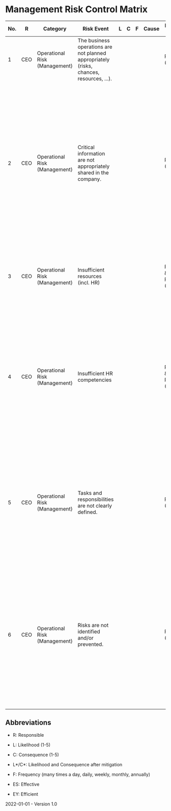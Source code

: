 # Management Risk Control Matrix

| No.  | R    | Category                      | Risk Event                                                   | L    | C    | F    | Cause | Mitigation Type                 | Mitigation Strategy                                          | L*   | C*   | Changes | Comments | ES   | EY   | Evidences                                                    |
| ---- | ---- | ----------------------------- | ------------------------------------------------------------ | ---- | ---- | ---- | ----- | ------------------------------- | ------------------------------------------------------------ | ---- | ---- | ------- | -------- | ---- | ---- | ------------------------------------------------------------ |
| 1    | CEO  | Operational Risk (Management) | The business operations are not planned appropriately (risks, chances, resources, ...). |      |      |      |       | Preventing (Manual)             | Annual budget process as described in the finance process.   |      |      |         |          | yes  | yes  |                                                              |
| 2    | CEO  | Operational Risk (Management) | Critical information are not appropriately shared in the company. |      |      |      |       | Preventing (Manual)             | Regular meetings such as executive committee meetings, head of department meetings and department meetings. Publicly available organization structure and processes which clearly communicate tasks and responsibilites. Annual employee evaluations for additional information sharing. |      |      |         |          | yes  | yes  |                                                              |
| 3    | CEO  | Operational Risk (Management) | Insufficient resources (incl. HR)                            |      |      |      |       | Preventing & Revealing (Manual) | Resources are checked in various meetings, the budget process and during the annual employee evaluation. |      |      |         |          | yes  | yes  |                                                              |
| 4    | CEO  | Operational Risk (Management) | Insufficient HR competencies                                 |      |      |      |       | Preventing & Revealing (Manual) | HR competencies are evaluated in the hiring process and annual employee evaluations. The employee training is performed during the onboarding process and after identifying deficiencies during the annual employee evaluations. |      |      |         |          | yes  | yes  |                                                              |
| 5    | CEO  | Operational Risk (Management) | Tasks and responsibilities are not clearly defined.          |      |      |      |       | Preventing (Manual)             | The leadership and responsibilities of the organization is defined in the Organigram. Additionally, responsibilities are also defined in the processes, risk control matrices, Document Owners and individual contracts. |      |      |         |          | yes  | yes  |                                                              |
| 6    | CEO  | Operational Risk (Management) | Risks are not identified and/or prevented.                   |      |      |      |       | Revealing (Manual)              | Various controling mechanisms are implemented to ensure the organization operating towards it's goals while considering risks and benefits. |      |      |         |          | yes  | yes  | [Internal audits](./Quality%20Management/Internal%20Quality%Management%Audit%Form.md)<br />[Risk Management](./COSO/Risk%20Management)<br />Process Risk Control Matrices<br />[Whistleblower System](../Policies%20&%20Guidelines/Whistleblower%20System.md)<br />Executive Committee Meeting<br />[Regular meetings](./Management/Information%20Flow.md)<br />Checklists as described in the processes<br />External audits<br />Monthly financial reporting<br />Quality control |

## Abbreviations

* R: Responsible

* L: Likelihood (1-5)

* C: Consequence (1-5)

* L\*/C\*: Likelihood and Consequence after mitigation

* F: Frequency (many times a day, daily, weekly, monthly, annually)

* ES: Effective

* EY: Efficient

2022-01-01 - Version 1.0
